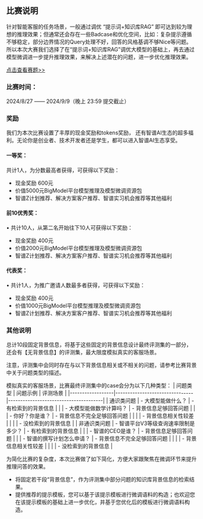 ## 比赛说明

针对智能客服的任务场景，一般通过调优 “提示词+知识库RAG” 即可达到较为理想的推理效果；但通常还会存在一些Badcase和优化空间，比如：复杂提示遵循不够稳定，部分边界情况的Query处理不好，回答的风格基调不够Nice等问题。所以本次大赛我们选择了在“提示词+知识库RAG”调优大模型的基础上，再去通过模型微调进一步提升推理效果，来解决上述潜在的问题，进一步优化推理效果。

[点击查看赛题>>](https://zhipu-ai.feishu.cn/docx/Ued5dKpUOoyQdRxctRWcqgG7nwb)

### 比赛时间： 
2024/8/27 —— 2024/9/9（晚上 23:59 提交截止）


### 奖励
我们为本次比赛设置了丰厚的现金奖励和tokens奖励， 还有智谱AI生态的超多福利。无论你是创业者、技术开发者还是学生，都可以进入智谱AI生态享受。

#### 一等奖：
共计1人，为分数最高者获得，可获得以下奖励：
- 现金奖励 600元
- 价值5000元BigModel平台模型推理及模型微调资源包
- 智谱Z计划推荐、解决方案客户推荐、智谱实习机会推荐等其他福利

#### 前10优秀奖：
• 共计10人，从第二名开始往下10人可获得以下奖励：
- 现金奖励 400元
- 价值2000元BigModel平台模型推理及模型微调资源包
- 智谱Z计划推荐、解决方案客户推荐、智谱实习机会推荐等其他福利

#### 代表奖：
• 共计1人，为推广邀请人数最多者获得，可获得以下奖励：
- 现金奖励 400元
- 价值1000元BigModel平台模型推理及模型微调资源包
- 智谱Z计划推荐、解决方案客户推荐、智谱实习机会推荐等其他福利

### 其他说明
总计10段固定背景信息，将基于这些固定的背景信息设计最终评测集的一部分，还会有【无背景信息】的评测集，最大限度模拟真实的客服场景。

注意，评测集中会同时存在与以下背景信息相关或不相关的问题，请参考比赛背景中关于问题类型的描述。

模拟真实的客服场景，比赛最终评测集中的case会分为以下几种类型：
| 问题类型           | 问题示例                           | 评测场景                                  |
|------------------|--------------------------------|---------------------------------------|
| 通识类问题         | - 大模型能做什么？                  | - 有检索到的背景信息                       |
|                  | - 大模型能做数学计算吗？              | - 背景信息足够回答问题                     |
|                  | - 你好？你是谁？                    | - 背景信息不完全足够回答问题                 |
|                  |                                | - 背景信息相关性较差                       |
|                  |                                | - 没检索到的背景信息                       |
| 非通识类问题       | - 智谱平台V3等级查询速率限制是多少？  | - 有检索到的背景信息                       |
|                  | - 智谱的CEO是谁？                  | - 背景信息足够回答问题                     |
|                  | - 智谱的撰写计划怎么申请？            | - 背景信息不完全足够回答问题                 |
|                  |                                | - 背景信息相关性较差                       |
|                  |                                | - 没检索到的背景信息                       |


为简化比赛的复杂度，本次比赛做了如下简化，方便大家跟聚焦在微调环节来提升推理问答的效果。
- 将固定若干段“背景信息”，作为评测集中部分问题的知识库背景信息的检索结果。
- 提供推荐的提示模板，您可以基于该提示模板进行微调语料的构造；也欢迎您在该提示模板的基础上进一步优化，并基于您优化后的模板进行微调语料构造。